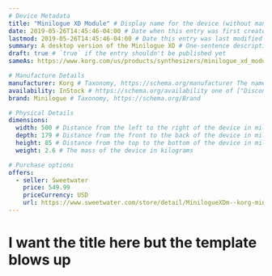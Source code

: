 ```yaml
---
# Device Metadata
title: "Minilogue XD Module" # Display name for the device (without manufacturer)
date: 2019-05-26T14:45:46-04:00 # Date when this entry was first created
lastmod: 2019-05-26T14:45:46-04:00 # Date this entry was last modified
summary: A desktop version of the Minilogue XD # One-sentence description of the device
draft: true # `true` if the entry shouldn't be published yet
sameAs: https://www.korg.com/us/products/synthesizers/minilogue_xd_module/index.php # https://schema.org/sameAs

# Manufacture Details
manufacturer: Korg # Taxonomy, https://schema.org/manufacturer The name of the company that manufactured this device
availability: InStock # https://schema.org/availability one of ["Discontinued", "LimitedAvailability", "InStock", "PreOrder"]
brand: Minilogue # Taxonomy, https://schema.org/Brand

# Physical Details
dimensions:
  width: 500 # Distance from the left to the right of the device in millimeters
  depth: 179 # Distance from the front to the back of the device in millimeters
  height: 85 # Distance from the top to the bottom of the device in millimeters
  weight: 2.6 # The mass of the device in kilograms

# Purchase options
offers:
  - seller: Sweetwater
    price: 549.99
    priceCurrency: USD
    url: https://www.sweetwater.com/store/detail/MinilogueXDm--korg-minilogue-xd-4-voice-analog-synthesizer-module
---
```


# **I want the title here but the template blows up**

